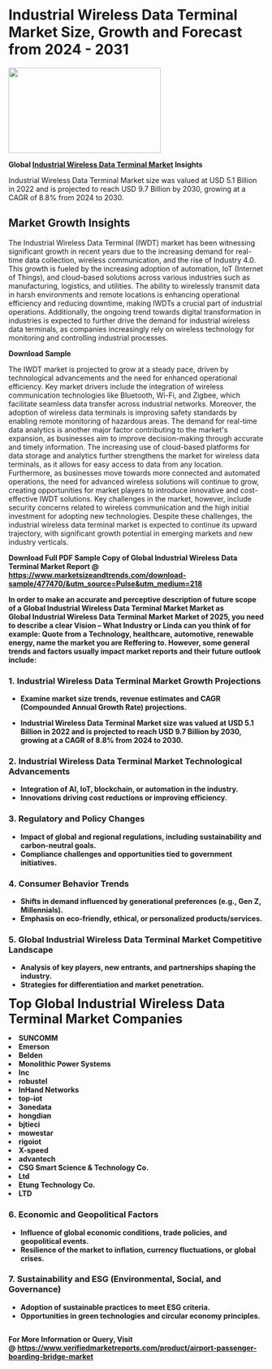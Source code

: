 <H1>Industrial Wireless Data Terminal Market Size, Growth and Forecast from 2024 - 2031</H1><img class="aligncenter size-medium wp-image-584254" src="https://thirdeyenews.in/wp-content/uploads/2024/09/Global-Market-Research-300x168.jpeg" alt="" width="300" height="168" /><p><strong>Global&nbsp;<a href="https://www.marketsizeandtrends.com/download-sample/477470/&amp;utm_source=Pulse&amp;utm_medium=218">Industrial Wireless Data Terminal Market</a> Insights</strong></p><p>Industrial Wireless Data Terminal Market size was valued at USD 5.1 Billion in 2022 and is projected to reach USD 9.7 Billion by 2030, growing at a CAGR of 8.8% from 2024 to 2030.</p><p><h2>Market Growth Insights</h2> <p>The Industrial Wireless Data Terminal (IWDT) market has been witnessing significant growth in recent years due to the increasing demand for real-time data collection, wireless communication, and the rise of Industry 4.0. This growth is fueled by the increasing adoption of automation, IoT (Internet of Things), and cloud-based solutions across various industries such as manufacturing, logistics, and utilities. The ability to wirelessly transmit data in harsh environments and remote locations is enhancing operational efficiency and reducing downtime, making IWDTs a crucial part of industrial operations. Additionally, the ongoing trend towards digital transformation in industries is expected to further drive the demand for industrial wireless data terminals, as companies increasingly rely on wireless technology for monitoring and controlling industrial processes.</p> <p><strong>Download Sample</strong></p> <p>The IWDT market is projected to grow at a steady pace, driven by technological advancements and the need for enhanced operational efficiency. Key market drivers include the integration of wireless communication technologies like Bluetooth, Wi-Fi, and Zigbee, which facilitate seamless data transfer across industrial networks. Moreover, the adoption of wireless data terminals is improving safety standards by enabling remote monitoring of hazardous areas. The demand for real-time data analytics is another major factor contributing to the market's expansion, as businesses aim to improve decision-making through accurate and timely information. The increasing use of cloud-based platforms for data storage and analytics further strengthens the market for wireless data terminals, as it allows for easy access to data from any location. Furthermore, as businesses move towards more connected and automated operations, the need for advanced wireless solutions will continue to grow, creating opportunities for market players to introduce innovative and cost-effective IWDT solutions. Key challenges in the market, however, include security concerns related to wireless communication and the high initial investment for adopting new technologies. Despite these challenges, the industrial wireless data terminal market is expected to continue its upward trajectory, with significant growth potential in emerging markets and new industry verticals.</p> <p><strong></p><p><span class=""><strong>Download Full PDF Sample Copy of Global Industrial Wireless Data Terminal Market Report</strong> @ <a href="https://www.marketsizeandtrends.com/download-sample/477470/&amp;utm_source=Pulse&amp;utm_medium=218" target="_blank">https://www.marketsizeandtrends.com/download-sample/477470/&amp;utm_source=Pulse&amp;utm_medium=218</a></span></p><p>In order to make an accurate and perceptive description of future scope of a Global&nbsp;Industrial Wireless Data Terminal Market Market as Global&nbsp;Industrial Wireless Data Terminal Market Market of 2025, you need to describe a clear Vision &ndash; What Industry or Linda can you think of for example: Quote from a Technology, healthcare, automotive, renewable energy, name the market you are Reffering to. However, some general trends and factors usually impact market reports and their future outlook include:</p><h3>1.&nbsp;<strong>Industrial Wireless Data Terminal Market Growth Projections</strong></h3><ul><li>Examine market size trends, revenue estimates and CAGR (Compounded Annual Growth Rate) projections.</li><li><p>Industrial Wireless Data Terminal Market size was valued at USD 5.1 Billion in 2022 and is projected to reach USD 9.7 Billion by 2030, growing at a CAGR of 8.8% from 2024 to 2030.</p></li></ul><h3>2.&nbsp;<strong>Industrial Wireless Data Terminal Market Technological Advancements</strong></h3><ul><li>Integration of AI, IoT, blockchain, or automation in the industry.</li><li>Innovations driving cost reductions or improving efficiency.</li></ul><h3>3.&nbsp;<strong>Regulatory and Policy Changes</strong></h3><ul><li>Impact of global and regional regulations, including sustainability and carbon-neutral goals.</li><li>Compliance challenges and opportunities tied to government initiatives.</li></ul><h3>4.&nbsp;<strong>Consumer Behavior Trends</strong></h3><ul><li>Shifts in demand influenced by generational preferences (e.g., Gen Z, Millennials).</li><li>Emphasis on eco-friendly, ethical, or personalized products/services.</li></ul><h3>5.&nbsp;<strong>Global Industrial Wireless Data Terminal Market Competitive Landscape</strong></h3><ul><li>Analysis of key players, new entrants, and partnerships shaping the industry.</li><li>Strategies for differentiation and market penetration.</li></ul><p data-pm-slice="1 1 []"><span style="color: inherit; font-family: inherit; font-size: 25px;">Top Global Industrial Wireless Data Terminal Market Companies</span></p><div class="" data-test-id=""><p><li>SUNCOMM</li><li> Emerson</li><li> Belden</li><li> Monolithic Power Systems</li><li> Inc</li><li> robustel</li><li> InHand Networks</li><li> top-iot</li><li> 3onedata</li><li> hongdian</li><li> bjtieci</li><li> mowestar</li><li> rigoiot</li><li> X-speed</li><li> advantech</li><li> CSG Smart Science & Technology Co.</li><li> Ltd</li><li> Etung Technology Co.</li><li> LTD</li></p></div><h3>6.&nbsp;<strong>Economic and Geopolitical Factors</strong></h3><ul><li>Influence of global economic conditions, trade policies, and geopolitical events.</li><li>Resilience of the market to inflation, currency fluctuations, or global crises.</li></ul><h3>7.&nbsp;<strong>Sustainability and ESG (Environmental, Social, and Governance)</strong></h3><ul><li>Adoption of sustainable practices to meet ESG criteria.</li><li>Opportunities in green technologies and circular economy principles.</li></ul><h2><strong style="font-size: 14px;">For More Information or Query, Visit @&nbsp;</strong><a style="background-color: #ffffff; font-size: 14px;" href="https://www.marketsizeandtrends.com/report/industrial-wireless-data-terminal-market/" target="_blank">https://www.verifiedmarketreports.com/product/airport-passenger-boarding-bridge-market</a></h2>
